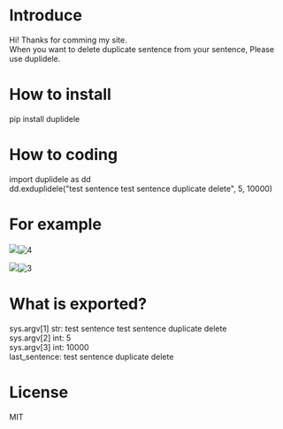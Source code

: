 # Introduce  
Hi! Thanks for comming my site.  
When you want to delete duplicate sentence from your sentence, Please use duplidele.  

# How to install  
pip install duplidele  

# How to coding  
import duplidele as dd  
dd.exduplidele("test sentence test sentence duplicate delete", 5, 10000)  

# For example  
<img src="attach:4.JPG">![4](https://user-images.githubusercontent.com/20910951/129955187-448af9dc-a41c-4d51-a86d-4da8fddf578d.JPG)

<img src="attach:3.JPG">![3](https://user-images.githubusercontent.com/20910951/129954384-8da08068-d731-47c0-b15a-6c03d6298ec9.JPG)


# What is exported?  
sys.argv[1] str: test sentence test sentence duplicate delete  
sys.argv[2] int: 5  
sys.argv[3] int: 10000  
last_sentence: test sentence duplicate delete  

# License  
MIT  
